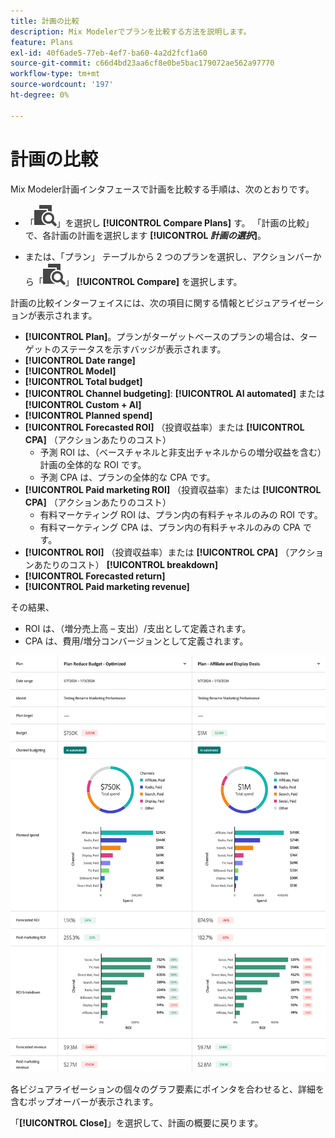 ```yaml
---
title: 計画の比較
description: Mix Modelerでプランを比較する方法を説明します。
feature: Plans
exl-id: 40f6ade5-77eb-4ef7-ba60-4a2d2fcf1a60
source-git-commit: c66d4bd23aa6cf8e0be5bac179072ae562a97770
workflow-type: tm+mt
source-wordcount: '197'
ht-degree: 0%

---
```


# 計画の比較

Mix Modeler計画インタフェースで計画を比較する手順は、次のとおりです。

* 「![ 比較 ](/help/assets/icons/Compare.svg)」を選択し **[!UICONTROL Compare Plans]** す。 「計画の比較」で、各計画の計画を選択します **[!UICONTROL _計画の選択_]**。

* または、「プラン」 テーブルから 2 つのプランを選択し、アクションバーから「![ 比較 ](/help/assets/icons/Compare.svg)」 **[!UICONTROL Compare]** を選択します。

計画の比較インターフェイスには、次の項目に関する情報とビジュアライゼーションが表示されます。

* **[!UICONTROL Plan]**。プランがターゲットベースのプランの場合は、ターゲットのステータスを示すバッジが表示されます。
* **[!UICONTROL Date range]**
* **[!UICONTROL Model]**
* **[!UICONTROL Total budget]**
* **[!UICONTROL Channel budgeting]**: **[!UICONTROL AI automated]** または **[!UICONTROL Custom + AI]**
* **[!UICONTROL Planned spend]**
* **[!UICONTROL Forecasted ROI]** （投資収益率）または **[!UICONTROL CPA]** （アクションあたりのコスト）
   * 予測 ROI は、（ベースチャネルと非支出チャネルからの増分収益を含む）計画の全体的な ROI です。
   * 予測 CPA は、プランの全体的な CPA です。
* **[!UICONTROL Paid marketing ROI]** （投資収益率）または **[!UICONTROL CPA]** （アクションあたりのコスト）
   * 有料マーケティング ROI は、プラン内の有料チャネルのみの ROI です。
   * 有料マーケティング CPA は、プラン内の有料チャネルのみの CPA です。
* **[!UICONTROL ROI]** （投資収益率）または **[!UICONTROL CPA]** （アクションあたりのコスト） **[!UICONTROL breakdown]**
* **[!UICONTROL Forecasted return]**
* **[!UICONTROL Paid marketing revenue]**

その結果、

* ROI は、（増分売上高 – 支出）/支出として定義されます。
* CPA は、費用/増分コンバージョンとして定義されます。


![ 計画の比較 ](/help/assets/compare-plans.png)

各ビジュアライゼーションの個々のグラフ要素にポインタを合わせると、詳細を含むポップオーバーが表示されます。

「**[!UICONTROL Close]**」を選択して、計画の概要に戻ります。
